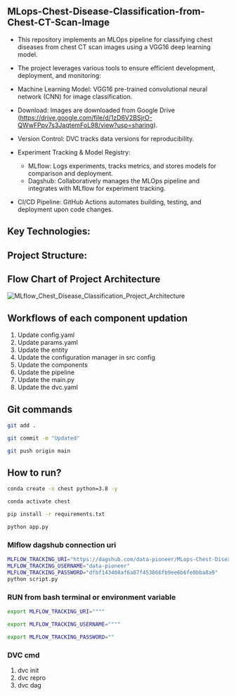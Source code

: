 ## MLops-Chest-Disease-Classification-from-Chest-CT-Scan-Image

- This repository implements an MLOps pipeline for classifying chest diseases from chest CT scan images using a VGG16 deep learning model. 
- The project leverages various tools to ensure efficient development, deployment, and monitoring:

- Machine Learning Model: VGG16 pre-trained convolutional neural network (CNN) for image classification.
- Download: Images are downloaded from Google Drive (https://drive.google.com/file/d/1zD6V2BSjrO-QWwFPpv7s3JaqtemFoL98/view?usp=sharing).
- Version Control: DVC tracks data versions for reproducibility.
- Experiment Tracking & Model Registry:
  * MLflow: Logs experiments, tracks metrics, and stores models for comparison and deployment.
  * Dagshub: Collaboratively manages the MLOps pipeline and integrates with MLflow for experiment tracking.
- CI/CD Pipeline: GitHub Actions automates building, testing, and deployment upon code changes.


## Key Technologies:


## Project Structure:


## Flow Chart of Project Architecture

![MLflow_Chest_Disease_Classification_Project_Architecture](https://github.com/data-pioneer/MLops-Chest-Disease-Classification-from-Chest-CT-Scan-Image-/assets/33811437/a128cac8-8e64-4b9f-bf28-2a2f9d101b6a)

## Workflows of each component updation

1. Update config.yaml
2. Update params.yaml
3. Update the entity
4. Update the configuration manager in src config
5. Update the components
6. Update the pipeline 
7. Update the main.py
8. Update the dvc.yaml 



## Git commands

```bash
git add .

git commit -m "Updated"

git push origin main
```

## How to run?

```bash
conda create -n chest python=3.8 -y
```

```bash
conda activate chest
```

```bash
pip install -r requirements.txt
```

```bash
python app.py
```


### Mlflow dagshub connection uri

```bash
MLFLOW_TRACKING_URI="https://dagshub.com/data-pioneer/MLops-Chest-Disease-Classification-from-Chest-CT-Scan-Image-.mlflow"
MLFLOW_TRACKING_USERNAME="data-pioneer"
MLFLOW_TRACKING_PASSWORD="dfbf143408af6a87f453866fb9ee6b6fe0bba8a9"
python script.py
```


### RUN from bash terminal or environment variable 

```bash
export MLFLOW_TRACKING_URI=""""

export MLFLOW_TRACKING_USERNAME="""" 

export MLFLOW_TRACKING_PASSWORD=""

```

### DVC cmd

1. dvc init
2. dvc repro
3. dvc dag

